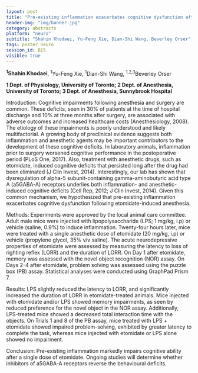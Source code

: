 ```yaml
---
layout: post
title: "Pre-existing inflammation exacerbates cognitive dysfunction after anesthesia in mice"
header-img: "img/banner.jpg"
category: abstracts
platform: "neuro"
subtitle: "Shahin Khodaei, Yu-Feng Xie, Dian-Shi Wang, Beverley Orser"
tags: poster neuro
session_id: B15
visible: true
---
```

**<sup>1</sup>Shahin Khodaei**, <sup>1</sup>Yu-Feng Xie, <sup>1</sup>Dian-Shi Wang, <sup>1,2,3</sup>Beverley Orser

__1 Dept. of Physiology, University of Toronto; 2 Dept. of Anesthesia, University of Toronto; 3 Dept. of Anesthesia, Sunnybrook Hospital__

Introduction: Cognitive impairments following anesthesia and surgery are common. These deficits, seen in 30% of patients at the time of hospital discharge and 10% at three months after surgery, are associated with adverse outcomes and increased healthcare costs (Anesthesiology, 2008). The etiology of these impairments is poorly understood and likely multifactorial. A growing body of preclinical evidence suggests both inflammation and anesthetic agents may be important contributors to the development of these cognitive deficits. In laboratory animals, inflammation prior to surgery worsened cognitive performance in the postoperative period (PLoS One, 2017). Also, treatment with anesthetic drugs, such as etomidate, induced cognitive deficits that persisted long after the drug had been eliminated (J Clin Invest, 2014). Interestingly, our lab has shown that dysregulation of alpha-5 subunit-containing gamma-aminobutyric acid type A (a5GABA-A) receptors underlies both inflammation- and anesthetic-induced cognitive deficits (Cell Rep, 2012; J Clin Invest, 2014). Given this common mechanism, we hypothesized that pre-existing inflammation exacerbates cognitive dysfunction following etomidate-induced anesthesia.

Methods: Experiments were approved by the local animal care committee. Adult male mice were injected with lipopolysaccharide (LPS; 1 mg/kg, i.p) or vehicle (saline, 0.9%) to induce inflammation. Twenty-four hours later, mice were treated with a single anesthetic dose of etomidate (20 mg/kg, i.p) or vehicle (propylene glycol, 35% v/v saline). The acute neurodepressive properties of etomidate were assessed by measuring the latency to loss of righting reflex (LORR) and the duration of LORR. On Day 1 after etomidate, memory was assessed with the novel object recognition (NOR) assay. On Days 2-4 after etomidate, problem solving was assessed using the puzzle box (PB) assay. Statistical analyses were conducted using GraphPad Prism 7.

Results: LPS slightly reduced the latency to LORR, and significantly increased the duration of LORR in etomidate-treated animals. Mice injected with etomidate and/or LPS showed memory impairments, as seen by reduced preference for the novel object in the NOR assay. Additionally, LPS-treated mice showed a decreased total interaction time with the objects. On Trials 1 and 8 of the PB assay, mice treated with LPS + etomidate showed impaired problem-solving, exhibited by greater latency to complete the task, whereas mice injected with etomidate or LPS alone showed no impairment.

Conclusion: Pre-existing inflammation markedly impairs cognitive ability after a single dose of etomidate. Ongoing studies will determine whether inhibitors of a5GABA-A receptors reverse the behavioural deficits.
